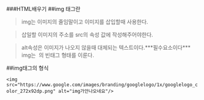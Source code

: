 ###HTML배우기
##img 태그란

>img는 이미지의 줄임말이고 이미지를 삽입할때 사용한다.

>삽일할 이미지의 주소를 src의 속성 값에 작성해주어야한다.

>alt속성은 이미지가 나오지 않을때 대체되는 텍스트이다.\*\*\*필수요소이다\*\*\*
>img는 <img /> 의 빈태그 형태를 이룬다.

##img태그의 형식

```<img    src="https://www.google.com/images/branding/googlelogo/1x/googlelogo_color_272x92dp.png" alt="img가안나오네요"/>```


